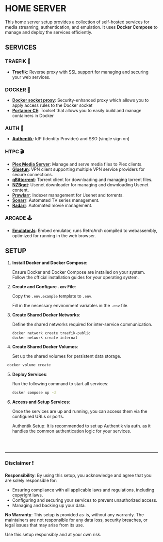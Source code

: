 # HOME SERVER

This home server setup provides a collection of self-hosted services for media streaming, authentication, and emulation. It uses **Docker Compose** to manage and deploy the services efficiently.

## SERVICES

### TRAEFIK 🚦

- **[Traefik](https://traefik.io/)**: Reverse proxy with SSL support for managing and securing your web services.


### DOCKER 🐳

- **[Docker socket proxy](https://docs.linuxserver.io/images/docker-socket-proxy/)**: Security-enhanced proxy which allows you to apply access rules to the Docker socket
- **[Portainer CE](https://docs.portainer.io/)**: Toolset that allows you to easily build and manage containers in Docker


### AUTH 🔐

- **[Authentik](https://goauthentik.io/)**: IdP (Identity Provider) and SSO (single sign on)


### HTPC 🎬

- **[Plex Media Server](https://www.plex.tv/)**: Manage and serve media files to Plex clients.
- **[Gluetun](https://github.com/qdm12/gluetun)**: VPN client supporting multiple VPN service providers for secure connections.
- **[qBittorrent](https://www.qbittorrent.org/)**: Torrent client for downloading and managing torrent files.
- **[NZBget](https://nzbget.net/)**: Usenet downloader for managing and downloading Usenet content.
- **[Prowlarr](https://prowlarr.com/)**: Indexer management for Usenet and torrents.
- **[Sonarr](https://sonarr.tv/)**: Automated TV series management.
- **[Radarr](https://radarr.video/)**: Automated movie management.


### ARCADE 🕹️
- **[EmulatorJs](https://emulatorjs.org/)**: Embed emulator, runs RetroArch compiled to webassembly, optimized for running in the web browser.

## SETUP

1. **Install Docker and Docker Compose**:

   Ensure Docker and Docker Compose are installed on your system. Follow the official installation guides for your operating system.

2. **Create and Configure `.env` File**:

   Copy the `.env.example` template to `.env`.

   Fill in the necessary environment variables in the `.env` file.

3. **Create Shared Docker Networks**:

   Define the shared networks required for inter-service communication.

   ```sh
   docker network create traefik-public
   docker network create internal
   ```

4. **Create Shared Docker Volumes**:

   Set up the shared volumes for persistent data storage.

  ```sh
   docker volume create 
   ```

5. **Deploy Services**:

   Run the following command to start all services:

   ```sh
   docker compose up -d
   ```

5. **Access and Setup Services**:

    Once the services are up and running, you can access them via the configured URLs or ports.

    Authentik Setup: It is recommended to set up Authentik via auth.<your-domain> as it handles the common authentication logic for your services.


<br>
<br>


---

### Disclaimer ❗️

**Responsibility**: By using this setup, you acknowledge and agree that you are solely responsible for:

- Ensuring compliance with all applicable laws and regulations, including copyright laws.
- Configuring and securing your services to prevent unauthorized access.
- Managing and backing up your data.

**No Warranty**: This setup is provided as-is, without any warranty. The maintainers are not responsible for any data loss, security breaches, or legal issues that may arise from its use.

Use this setup responsibly and at your own risk.